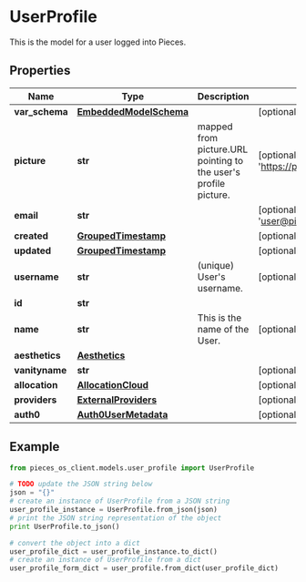 # UserProfile

This is the model for a user logged into Pieces.

## Properties

Name | Type | Description | Notes
------------ | ------------- | ------------- | -------------
**var_schema** | [**EmbeddedModelSchema**](EmbeddedModelSchema) |  | [optional] 
**picture** | **str** | mapped from picture.URL pointing to the user&#39;s profile picture.  | [optional] [default to 'https://picsum.photos/200']
**email** | **str** |  | [optional] [default to 'user@pieces.app']
**created** | [**GroupedTimestamp**](GroupedTimestamp) |  | [optional] 
**updated** | [**GroupedTimestamp**](GroupedTimestamp) |  | [optional] 
**username** | **str** |  (unique) User&#39;s username.   | [optional] 
**id** | **str** |  | 
**name** | **str** | This is the name of the User. | [optional] 
**aesthetics** | [**Aesthetics**](Aesthetics) |  | 
**vanityname** | **str** |  | [optional] 
**allocation** | [**AllocationCloud**](AllocationCloud) |  | [optional] 
**providers** | [**ExternalProviders**](ExternalProviders) |  | [optional] 
**auth0** | [**Auth0UserMetadata**](Auth0UserMetadata) |  | [optional] 

## Example

```python
from pieces_os_client.models.user_profile import UserProfile

# TODO update the JSON string below
json = "{}"
# create an instance of UserProfile from a JSON string
user_profile_instance = UserProfile.from_json(json)
# print the JSON string representation of the object
print UserProfile.to_json()

# convert the object into a dict
user_profile_dict = user_profile_instance.to_dict()
# create an instance of UserProfile from a dict
user_profile_form_dict = user_profile.from_dict(user_profile_dict)
```



